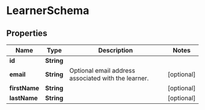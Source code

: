 
# LearnerSchema

## Properties
Name | Type | Description | Notes
------------ | ------------- | ------------- | -------------
**id** | **String** |  | 
**email** | **String** | Optional email address associated with the learner. |  [optional]
**firstName** | **String** |  |  [optional]
**lastName** | **String** |  |  [optional]



